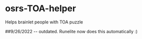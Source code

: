 # osrs-TOA-helper
Helps brainlet people with TOA puzzle


##9/26/2022 -- outdated. Runelite now does this automatically :)
